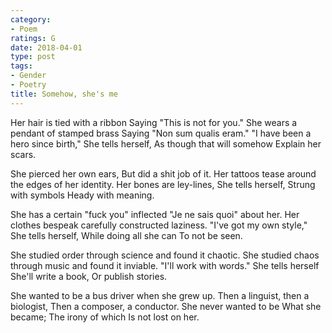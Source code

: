 ```yaml
---
category:
- Poem
ratings: G
date: 2018-04-01
type: post
tags:
- Gender
- Poetry
title: Somehow, she's me
---
```


<div class="verse">
Her hair is tied with a ribbon
    Saying "This is not for you."
She wears a pendant of stamped brass
    Saying "Non sum qualis eram."
"I have been a hero since birth,"
    She tells herself,
        As though that will somehow
            Explain her scars.

She pierced her own ears,
    But did a shit job of it.
Her tattoos tease around
    the edges of her identity.
Her bones are ley-lines,
    She tells herself,
        Strung with symbols
            Heady with meaning.

She has a certain "fuck you" inflected
    "Je ne sais quoi" about her.
Her clothes bespeak
    carefully constructed laziness.
"I've got my own style,"
    She tells herself,
        While doing all she can
            To not be seen.

She studied order through science
    and found it chaotic.
She studied chaos through music
    and found it inviable.
"I'll work with words."
    She tells herself
        She'll write a book,
            Or publish stories.

She wanted to be a bus driver
    when she grew up.
Then a linguist, then a biologist,
    Then a composer, a conductor.
She never wanted to be
    What she became;
        The irony of which
            Is not lost on her.
</div>
